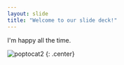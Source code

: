 ```yaml
---
layout: slide
title: "Welcome to our slide deck!"
---
```


I'm happy all the time. 

![poptocat2](https://octodex.github.com/images/poptocat_v2.png)
{: .center}
